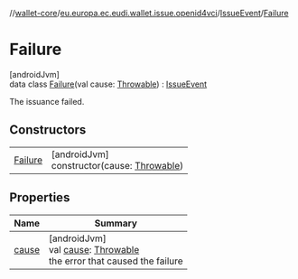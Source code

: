 //[wallet-core](../../../../index.md)/[eu.europa.ec.eudi.wallet.issue.openid4vci](../../index.md)/[IssueEvent](../index.md)/[Failure](index.md)

# Failure

[androidJvm]\
data class [Failure](index.md)(val
cause: [Throwable](https://kotlinlang.org/api/latest/jvm/stdlib/kotlin/-throwable/index.html)) : [IssueEvent](../index.md)

The issuance failed.

## Constructors

|                        |                                                                                                                            |
|------------------------|----------------------------------------------------------------------------------------------------------------------------|
| [Failure](-failure.md) | [androidJvm]<br>constructor(cause: [Throwable](https://kotlinlang.org/api/latest/jvm/stdlib/kotlin/-throwable/index.html)) |

## Properties

| Name              | Summary                                                                                                                                                            |
|-------------------|--------------------------------------------------------------------------------------------------------------------------------------------------------------------|
| [cause](cause.md) | [androidJvm]<br>val [cause](cause.md): [Throwable](https://kotlinlang.org/api/latest/jvm/stdlib/kotlin/-throwable/index.html)<br>the error that caused the failure |
